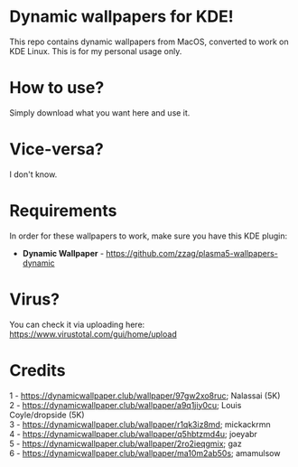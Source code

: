 # Dynamic wallpapers for KDE!
This repo contains dynamic wallpapers from MacOS, converted to work on KDE Linux. This is for my personal usage only.

# How to use?
Simply download what you want here and use it.

# Vice-versa?
I don't know.

# Requirements
In order for these wallpapers to work, make sure you have this KDE plugin:
- **Dynamic Wallpaper** - https://github.com/zzag/plasma5-wallpapers-dynamic

# Virus?
You can check it via uploading here: https://www.virustotal.com/gui/home/upload

# Credits
1 - https://dynamicwallpaper.club/wallpaper/97gw2xo8ruc; Nalassai (5K)
<br>
2 - https://dynamicwallpaper.club/wallpaper/a9q1jiy0cu; Louis Coyle/dropside (5K)
<br>
3 - https://dynamicwallpaper.club/wallpaper/r1qk3iz8md; mickackrmn
<br>
4 - https://dynamicwallpaper.club/wallpaper/q5hbtzmd4u; joeyabr
<br>
5 - https://dynamicwallpaper.club/wallpaper/2ro2ieqgmix; gaz
<br>
6 - https://dynamicwallpaper.club/wallpaper/ma10m2ab50s; amamulsow
<br>
